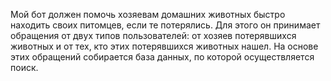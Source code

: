 Мой бот должен помочь хозяевам домашних животных быстро находить своих питомцев, если те потерялись. Для этого он принимает обращения от двух типов пользователей: от хозяев потерявшихся животных и от тех, кто этих потерявшихся животных нашел. На основе этих обращений собирается база данных, по которой осуществляется поиск.
